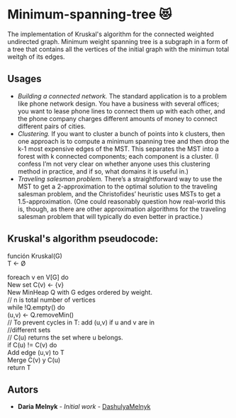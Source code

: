# Minimum-spanning-tree :heart_eyes_cat:
The implementation of Kruskal's algorithm for the connected weighted undirected graph. Minimum weight spanning tree is a subgraph in a form of a tree that contains all the vertices of the initial graph with the minimun total weitgh of its edges. 

## Usages
* *Building a connected network.* The standard application is to a problem like phone network design. You have a business with several offices; you want to lease phone lines to connect them up with each other, and the phone company charges different amounts of money to connect different pairs of cities. 
* *Clustering.* If you want to cluster a bunch of points into k clusters, then one approach is to compute a minimum spanning tree and then drop the k-1 most expensive edges of the MST. This separates the MST into a forest with k connected components; each component is a cluster. (I confess I’m not very clear on whether anyone uses this clustering method in practice, and if so, what domains it is useful in.)
* *Traveling salesman problem.* There’s a straightforward way to use the MST to get a 2-approximation to the optimal solution to the traveling salesman problem, and the Christofides’ heuristic uses MSTs to get a 1.5-approximation. (One could reasonably question how real-world this is, though, as there are other approximation algorithms for the traveling salesman problem that will typically do even better in practice.)



## Kruskal's algorithm pseudocode:

función Kruskal(G)  
 T ← Ø

 foreach v en V[G] do  
 New set C(v) <- {v}  
 New MinHeap Q with G edges ordered by weight.  
 // n is total number of vertices  
 while !Q.empty() do  
 (u,v) ← Q.removeMin()  
 // To prevent cycles in T: add (u,v) if u and v are in  
 //different sets  
 // C(u) returns the set where u belongs.  
 if C(u) != C(v) do  
 Add edge (u,v) to T  
 Merge C(v) y C(u)  
 return T  

## Autors

* **Daria Melnyk** - *Initial work* - [DashulyaMelnyk](https://github.com/DashulyaMelnyk)




